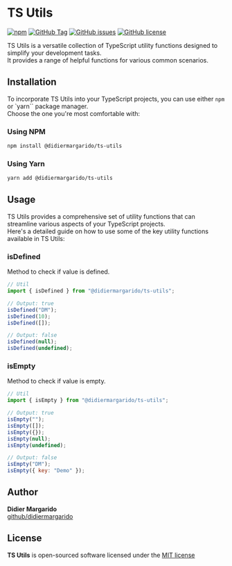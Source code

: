 # TS Utils
[![npm](https://img.shields.io/npm/dt/@didiermargarido/ts-utils.svg?style=for-the-badge)](https://www.npmjs.com/package/hello-week)
[![GitHub Tag](https://img.shields.io/github/release/didiermargarido/tsutils.svg?style=for-the-badge)](https://github.com/didiermargarido/ts-utils/releases)
[![GitHub issues](https://img.shields.io/github/issues/didiermargarido/ts-utils.svg?style=for-the-badge)](https://github.com/didiermargarido/ts-utils/issues)
[![GitHub license](https://img.shields.io/badge/license-MIT-blue.svg?style=for-the-badge)](https://github.com/didiermargarido/ts-utils/blob/master/LICENSE)

TS Utils is a versatile collection of TypeScript utility functions designed to simplify your development tasks.\
It provides a range of helpful functions for various common scenarios.

## Installation
To incorporate TS Utils into your TypeScript projects, you can use either `npm` or `yarn`` package manager.\
Choose the one you're most comfortable with:

### Using NPM
```bash
npm install @didiermargarido/ts-utils
```

### Using Yarn
```bash
yarn add @didiermargarido/ts-utils
```

## Usage
TS Utils provides a comprehensive set of utility functions that can streamline various aspects of your TypeScript projects.\
Here's a detailed guide on how to use some of the key utility functions available in TS Utils:

### isDefined
Method to check if value is defined.

```js
// Util
import { isDefined } from "@didiermargarido/ts-utils";

// Output: true
isDefined("DM");
isDefined(10);
isDefined([]);

// Output: false
isDefined(null);
isDefined(undefined); 
```

### isEmpty
Method to check if value is empty.

```js
// Util
import { isEmpty } from "@didiermargarido/ts-utils";

// Output: true
isEmpty("");
isEmpty([]);
isEmpty({});
isEmpty(null);
isEmpty(undefined);

// Output: false
isEmpty("DM");
isEmpty({ key: "Demo" }); 
```

## Author
**Didier Margarido**\
[github/didiermargarido](https://github.com/didiermargarido)

## License
**TS Utils** is open-sourced software licensed under the [MIT license](LICENSE)